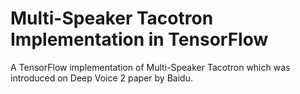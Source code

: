 # Multi-Speaker Tacotron Implementation in TensorFlow
A TensorFlow implementation of Multi-Speaker Tacotron which was introduced on Deep Voice 2 paper by Baidu.

